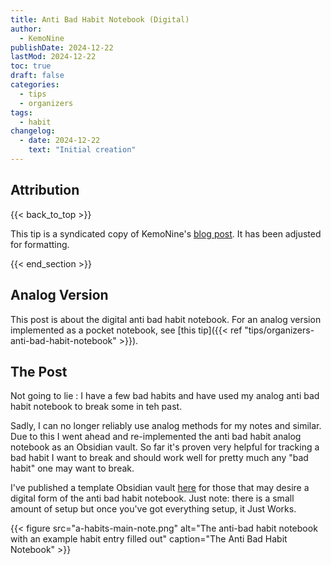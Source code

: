 ```yaml
---
title: Anti Bad Habit Notebook (Digital)
author: 
  - KemoNine
publishDate: 2024-12-22
lastMod: 2024-12-22
toc: true
draft: false
categories:
  - tips
  - organizers
tags:
  - habit
changelog:
  - date: 2024-12-22
    text: "Initial creation"
---
```


## Attribution
{{< back_to_top >}}

This tip is a syndicated copy of KemoNine's [blog post](https://blog.kemonine.info/blog/2024-12-06-anti-bad-habit-digital-notebook/). It has been adjusted for formatting.

{{< end_section >}}

## Analog Version

This post is about the digital anti bad habit notebook. For an analog version implemented as a pocket notebook, see [this tip]({{< ref "tips/organizers-anti-bad-habit-notebook" >}}).

## The Post

Not going to lie : I have a few bad habits and have used my analog anti bad habit notebook to break some in teh past.

Sadly, I can no longer reliably use analog methods for my notes and similar. Due to this I went ahead and re-implemented the anti bad habit analog notebook as an Obsidian vault. So far it's proven very helpful for tracking a bad habit I want to break and should work well for pretty much any "bad habit" one may want to break.

I've published a template Obsidian vault [here](https://git.kemonine.info/kemonine/digital-anti-bad-habit-notebook) for those that may desire a digital form of the anti bad habit notebook. Just note: there is a small amount of setup but once you've got everything setup, it Just Works.

<a id="figure--anti-bad-habit-notebook"></a>

{{< figure src="a-habits-main-note.png" alt="The anti-bad habit notebook with an example habit entry filled out" caption="The Anti Bad Habit Notebook" >}}

